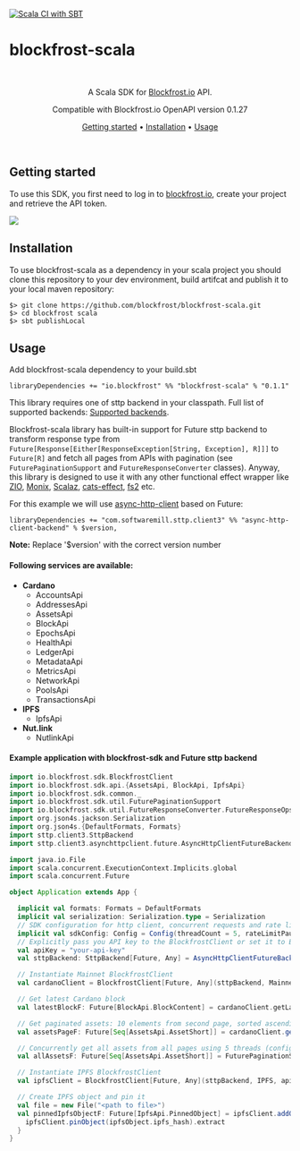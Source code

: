 [![Scala CI with SBT](https://github.com/blockfrost/blockfrost-scala/actions/workflows/actions.yml/badge.svg?branch=master)](https://github.com/blockfrost/blockfrost-scala/actions/workflows/actions.yml)

# blockfrost-scala

<br/>

<p align="center">A Scala SDK for <a href="https://blockfrost.io">Blockfrost.io</a> API.</p>
<p align="center">Compatible with Blockfrost.io OpenAPI version 0.1.27</p>
<p align="center">
  <a href="#getting-started">Getting started</a> •
  <a href="#installation">Installation</a> •
  <a href="#usage">Usage</a>
</p>
<br>

## Getting started

To use this SDK, you first need to log in to [blockfrost.io](https://blockfrost.io), create your project and retrieve the API token.

<img src="https://i.imgur.com/smY12ro.png">

## Installation

To use blockfrost-scala as a dependency in your scala project you should clone this repository to your dev environment, build artifcat and publish it to your local maven repository:

```
$> git clone https://github.com/blockfrost/blockfrost-scala.git
$> cd blockfrost scala
$> sbt publishLocal
```

## Usage

Add blockfrost-scala dependency to your build.sbt

```
libraryDependencies += "io.blockfrost" %% "blockfrost-scala" % "0.1.1"
```

This library requires one of sttp backend in your classpath. Full list of supported backends: [Supported backends](https://sttp.softwaremill.com/en/latest/backends/summary.html).

Blockfrost-scala library has built-in support for Future sttp backend to transform response type from `Future[Response[Either[ResponseException[String, Exception], R]]]` to `Future[R]` and fetch all pages from APIs with pagination (see `FuturePaginationSupport` and `FutureResponseConverter` classes). Anyway, this library is designed to use it with any other functional effect wrapper like [ZIO](https://github.com/zio/zio), [Monix](https://monix.io/), [Scalaz](https://github.com/scalaz/scalaz), [cats-effect](https://github.com/typelevel/cats-effect), [fs2](https://github.com/typelevel/fs2) etc.

For this example we will use [async-http-client](https://sttp.softwaremill.com/en/latest/backends/future.html#using-async-http-client) based on Future:

```
libraryDependencies += "com.softwaremill.sttp.client3" %% "async-http-client-backend" % $version,
```

**Note:** Replace '$version' with the correct version number

#### Following services are available:

- **Cardano**
  - AccountsApi
  - AddressesApi
  - AssetsApi
  - BlockApi
  - EpochsApi
  - HealthApi
  - LedgerApi
  - MetadataApi
  - MetricsApi
  - NetworkApi
  - PoolsApi
  - TransactionsApi
- **IPFS**
  - IpfsApi
- **Nut.link**
  - NutlinkApi

#### Example application with blockfrost-sdk and Future sttp backend

```scala
import io.blockfrost.sdk.BlockfrostClient
import io.blockfrost.sdk.api.{AssetsApi, BlockApi, IpfsApi}
import io.blockfrost.sdk.common._
import io.blockfrost.sdk.util.FuturePaginationSupport
import io.blockfrost.sdk.util.FutureResponseConverter.FutureResponseOps
import org.json4s.jackson.Serialization
import org.json4s.{DefaultFormats, Formats}
import sttp.client3.SttpBackend
import sttp.client3.asynchttpclient.future.AsyncHttpClientFutureBackend

import java.io.File
import scala.concurrent.ExecutionContext.Implicits.global
import scala.concurrent.Future

object Application extends App {

  implicit val formats: Formats = DefaultFormats
  implicit val serialization: Serialization.type = Serialization
  // SDK configuration for http client, concurrent requests and rate limiter
  implicit val sdkConfig: Config = Config(threadCount = 5, rateLimitPauseMillis = 500, readTimeoutMillis = 5000)
  // Explicitly pass you API key to the BlockfrostClient or set it to BLOCKFROST_API_KEY env variable
  val apiKey = "your-api-key"
  val sttpBackend: SttpBackend[Future, Any] = AsyncHttpClientFutureBackend()

  // Instantiate Mainnet BlockfrostClient
  val cardanoClient = BlockfrostClient[Future, Any](sttpBackend, Mainnet, apiKey)

  // Get latest Cardano block
  val latestBlockF: Future[BlockApi.BlockContent] = cardanoClient.getLatestBlock.extract

  // Get paginated assets: 10 elements from second page, sorted ascending
  val assetsPageF: Future[Seq[AssetsApi.AssetShort]] = cardanoClient.getAssets(SortedPageRequest.apply(count = 10, page = 2, order = Asc)).extract

  // Concurrently get all assets from all pages using 5 threads (configured in sdkConfig variable)
  val allAssetsF: Future[Seq[AssetsApi.AssetShort]] = FuturePaginationSupport.getAllPages((pr: PageRequest) => cardanoClient.getAssets(pr.asInstanceOf[SortedPageRequest]).extract, Some(Asc))

  // Instantiate IPFS BlockfrostClient
  val ipfsClient = BlockfrostClient[Future, Any](sttpBackend, IPFS, apiKey)

  // Create IPFS object and pin it
  val file = new File("<path to file>")
  val pinnedIpfsObjectF: Future[IpfsApi.PinnedObject] = ipfsClient.addObject(file).extract.flatMap { ipfsObject =>
    ipfsClient.pinObject(ipfsObject.ipfs_hash).extract
  }
}
```
